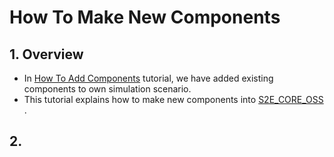 # How To Make New Components

## 1.  Overview

- In [How To Add Components](./Tutorials/HowToAddComponents.md) tutorial, we have added existing components to own simulation scenario.
- This tutorial explains how to make new components into [S2E_CORE_OSS](https://gitlab.com/ut_issl/s2e/s2e_core_oss) .

## 2. 
